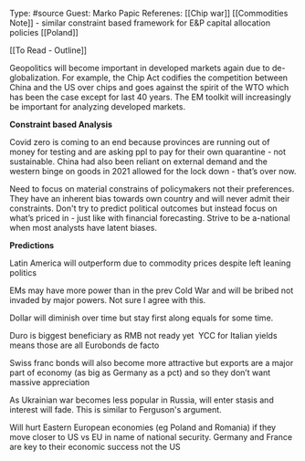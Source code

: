 Type: #source 
Guest: Marko Papic
Referenes: [[Chip war]]
[[Commodities Note]] - similar constraint based framework for E&P capital allocation policies
[[Poland]]

[[To Read - Outline]]




Geopolitics will become important in developed markets again due to de-globalization. For example, the Chip Act codifies the competition between China and the US over chips and goes against the spirit of the WTO which has been the case except for last 40 years. The EM toolkit will increasingly be important for analyzing developed markets.  

**Constraint based Analysis**

Covid zero is coming to an end because provinces are running out of money for testing and are asking ppl to pay for their own quarantine - not sustainable. China had also been reliant on external demand and the western binge on goods in 2021 allowed for the lock down - that’s over now.

Need to focus on material constrains of policymakers not their preferences. They have an inherent bias towards own country and will never admit their constraints. Don't try to predict political outcomes but instead focus on what’s priced in - just like with financial forecasting. Strive to be a-national when most analysts have latent biases. 

**Predictions**

Latin America will outperform due to commodity prices despite left leaning politics 

EMs may have more power than in the prev Cold War and will be bribed not invaded by major powers. Not sure I agree with this.

Dollar will diminish over time but stay first along equals for some time. 

Duro is biggest beneficiary as RMB not ready yet 
YCC for Italian yields means those are all Eurobonds de facto 

Swiss franc bonds will also become more attractive but exports are a major part of economy (as big as Germany as a pct) and so they don’t want massive appreciation 
 
As Ukrainian war becomes less popular in Russia, will enter stasis and interest will fade. This is similar to Ferguson's argument. 

Will hurt Eastern European economies (eg Poland and Romania) if they move closer to US vs EU in name of national security. Germany and France are key to their economic success not the US